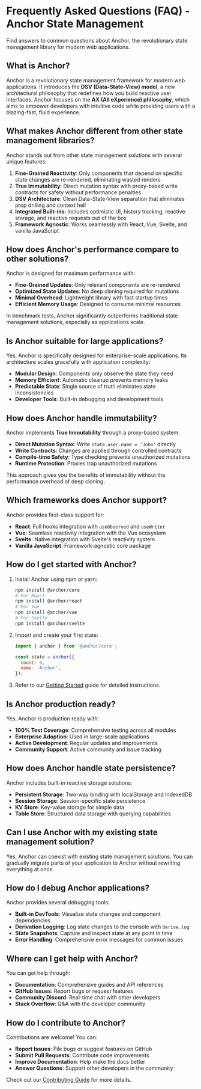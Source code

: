 # **Frequently Asked Questions (FAQ) - Anchor State Management**

Find answers to common questions about Anchor, the revolutionary state management library for modern web applications.

## **What is Anchor?**

Anchor is a revolutionary state management framework for modern web applications. It introduces the **DSV (Data-State-View) model**, a new architectural philosophy that redefines how you build reactive user interfaces. Anchor focuses on the **AX (All eXperience) philosophy**, which aims to empower developers with intuitive code while providing users with a blazing-fast, fluid experience.

## **What makes Anchor different from other state management libraries?**

Anchor stands out from other state management solutions with several unique features:

1. **Fine-Grained Reactivity**: Only components that depend on specific state changes are re-rendered, eliminating wasted renders
2. **True Immutability**: Direct mutation syntax with proxy-based write contracts for safety without performance penalties
3. **DSV Architecture**: Clean Data-State-View separation that eliminates prop drilling and context hell
4. **Integrated Built-ins**: Includes optimistic UI, history tracking, reactive storage, and reactive requests out of the box
5. **Framework Agnostic**: Works seamlessly with React, Vue, Svelte, and vanilla JavaScript

## **How does Anchor's performance compare to other solutions?**

Anchor is designed for maximum performance with:

- **Fine-Grained Updates**: Only relevant components are re-rendered
- **Optimized State Updates**: No deep cloning required for mutations
- **Minimal Overhead**: Lightweight library with fast startup times
- **Efficient Memory Usage**: Designed to consume minimal resources

In benchmark tests, Anchor significantly outperforms traditional state management solutions, especially as applications scale.

## **Is Anchor suitable for large applications?**

Yes, Anchor is specifically designed for enterprise-scale applications. Its architecture scales gracefully with application complexity:

- **Modular Design**: Components only observe the state they need
- **Memory Efficient**: Automatic cleanup prevents memory leaks
- **Predictable State**: Single source of truth eliminates state inconsistencies
- **Developer Tools**: Built-in debugging and development tools

## **How does Anchor handle immutability?**

Anchor implements **True Immutability** through a proxy-based system:

- **Direct Mutation Syntax**: Write `state.user.name = 'John'` directly
- **Write Contracts**: Changes are applied through controlled contracts
- **Compile-time Safety**: Type checking prevents unauthorized mutations
- **Runtime Protection**: Proxies trap unauthorized mutations

This approach gives you the benefits of immutability without the performance overhead of deep cloning.

## **Which frameworks does Anchor support?**

Anchor provides first-class support for:

- **React**: Full hooks integration with `useObserved` and `useWriter`
- **Vue**: Seamless reactivity integration with the Vue ecosystem
- **Svelte**: Native integration with Svelte's reactivity system
- **Vanilla JavaScript**: Framework-agnostic core package

## **How do I get started with Anchor?**

1. Install Anchor using npm or yarn:

   ```bash
   npm install @anchor/core
   # For React
   npm install @anchor/react
   # For Vue
   npm install @anchor/vue
   # For Svelte
   npm install @anchor/svelte
   ```

2. Import and create your first state:

   ```javascript
   import { anchor } from '@anchor/core';

   const state = anchor({
     count: 0,
     name: 'Anchor',
   });
   ```

3. Refer to our [Getting Started](/getting-started) guide for detailed instructions.

## **Is Anchor production ready?**

Yes, Anchor is production ready with:

- **100% Test Coverage**: Comprehensive testing across all modules
- **Enterprise Adoption**: Used in large-scale applications
- **Active Development**: Regular updates and improvements
- **Community Support**: Active community and issue tracking

## **How does Anchor handle state persistence?**

Anchor includes built-in reactive storage solutions:

- **Persistent Storage**: Two-way binding with localStorage and IndexedDB
- **Session Storage**: Session-specific state persistence
- **KV Store**: Key-value storage for simple data
- **Table Store**: Structured data storage with querying capabilities

## **Can I use Anchor with my existing state management solution?**

Yes, Anchor can coexist with existing state management solutions. You can gradually migrate parts of your application to Anchor without rewriting everything at once.

## **How do I debug Anchor applications?**

Anchor provides several debugging tools:

- **Built-in DevTools**: Visualize state changes and component dependencies
- **Derivation Logging**: Log state changes to the console with `derive.log`
- **State Snapshots**: Capture and inspect state at any point in time
- **Error Handling**: Comprehensive error messages for common issues

## **Where can I get help with Anchor?**

You can get help through:

- **Documentation**: Comprehensive guides and API references
- **GitHub Issues**: Report bugs or request features
- **Community Discord**: Real-time chat with other developers
- **Stack Overflow**: Q&A with the developer community

## **How do I contribute to Anchor?**

Contributions are welcome! You can:

- **Report Issues**: File bugs or suggest features on GitHub
- **Submit Pull Requests**: Contribute code improvements
- **Improve Documentation**: Help make the docs better
- **Answer Questions**: Support other developers in the community

Check out our [Contributing Guide](https://github.com/beerush-id/anchor/blob/main/CONTRIBUTING.md) for more details.
